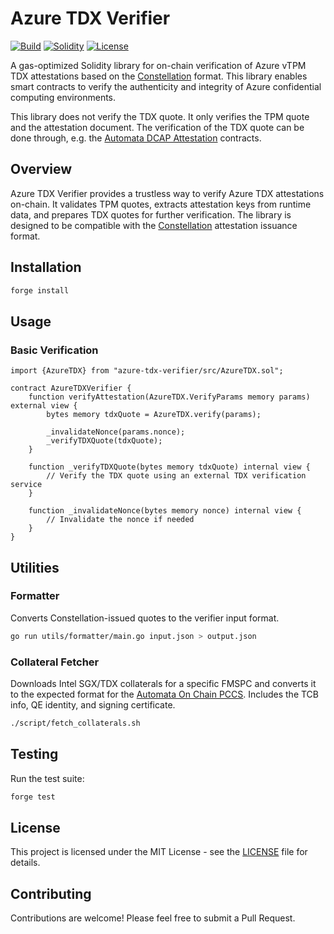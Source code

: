 # Azure TDX Verifier

[![Build][build-shield]][build-url]
[![Solidity][solidity-shield]][solidity-url]
[![License][license-shield]][license-url]

A gas-optimized Solidity library for on-chain verification of Azure vTPM TDX attestations based on the [Constellation](https://github.com/edgelesssys/constellation) format. This library enables smart contracts to verify the authenticity and integrity of Azure confidential computing environments.

This library does not verify the TDX quote. It only verifies the TPM quote and the attestation document. The verification of the TDX quote can be done through, e.g. the [Automata DCAP Attestation](https://github.com/automata-network/automata-dcap-attestation) contracts.

## Overview

Azure TDX Verifier provides a trustless way to verify Azure TDX attestations on-chain. It validates TPM quotes, extracts attestation keys from runtime data, and prepares TDX quotes for further verification. The library is designed to be compatible with the [Constellation](https://github.com/edgelesssys/constellation) attestation issuance format.

## Installation

```bash
forge install
```

## Usage

### Basic Verification

```solidity
import {AzureTDX} from "azure-tdx-verifier/src/AzureTDX.sol";

contract AzureTDXVerifier {
    function verifyAttestation(AzureTDX.VerifyParams memory params) external view {
        bytes memory tdxQuote = AzureTDX.verify(params);

        _invalidateNonce(params.nonce);
        _verifyTDXQuote(tdxQuote);
    }

    function _verifyTDXQuote(bytes memory tdxQuote) internal view {
        // Verify the TDX quote using an external TDX verification service
    }

    function _invalidateNonce(bytes memory nonce) internal view {
        // Invalidate the nonce if needed
    }
}
```

## Utilities

### Formatter

Converts Constellation-issued quotes to the verifier input format.

```bash
go run utils/formatter/main.go input.json > output.json
```

### Collateral Fetcher

Downloads Intel SGX/TDX collaterals for a specific FMSPC and converts it to the expected format for the [Automata On Chain PCCS](https://github.com/automata-network/automata-on-chain-pccs). Includes the TCB info, QE identity, and signing certificate.

```bash
./script/fetch_collaterals.sh
```

## Testing

Run the test suite:

```bash
forge test
```

## License

This project is licensed under the MIT License - see the [LICENSE](LICENSE) file for details.

## Contributing

Contributions are welcome! Please feel free to submit a Pull Request.

[solidity-shield]: https://img.shields.io/badge/solidity-%5E0.8.0-aa6746
[solidity-url]: https://docs.soliditylang.org/

[build-shield]: https://img.shields.io/github/actions/workflow/status/Hyodar/azure-tdx-verifier/build.yml?branch=master&label=build
[build-url]: https://github.com/Hyodar/azure-tdx-verifier/actions/workflows/build.yml

[license-shield]: https://img.shields.io/badge/License-MIT-lightgray.svg
[license-url]: https://opensource.org/licenses/MIT
